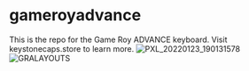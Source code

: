 # gameroyadvance
This is the repo for the Game Roy ADVANCE keyboard.
Visit keystonecaps.store to learn more.
![PXL_20220123_190131578](https://user-images.githubusercontent.com/63612683/162093240-656e8740-f73c-454d-8b30-d60db9da212f.jpg)
![GRALAYOUTS](https://user-images.githubusercontent.com/63612683/162095125-48746ddd-9b80-4f82-aea0-9a0d02c0e62e.JPG)
